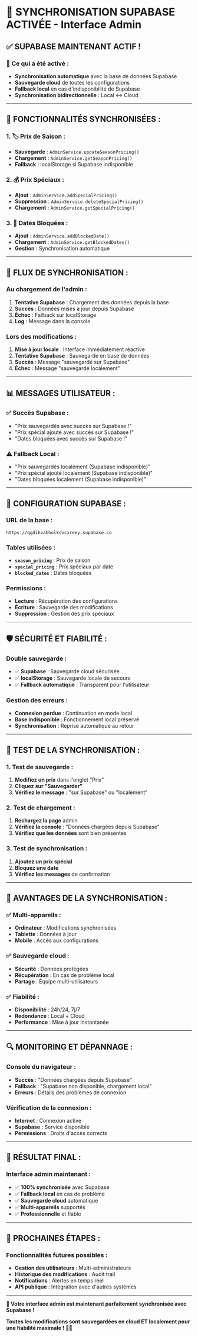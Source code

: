 # 🔄 SYNCHRONISATION SUPABASE ACTIVÉE - Interface Admin

## ✅ **SUPABASE MAINTENANT ACTIF !**

### **🎯 Ce qui a été activé :**
- **Synchronisation automatique** avec la base de données Supabase
- **Sauvegarde cloud** de toutes les configurations
- **Fallback local** en cas d'indisponibilité de Supabase
- **Synchronisation bidirectionnelle** : Local ↔ Cloud

---

## 🚀 **FONCTIONNALITÉS SYNCHRONISÉES :**

### **1. 🏷️ Prix de Saison :**
- **Sauvegarde** : `AdminService.updateSeasonPricing()`
- **Chargement** : `AdminService.getSeasonPricing()`
- **Fallback** : localStorage si Supabase indisponible

### **2. 💰 Prix Spéciaux :**
- **Ajout** : `AdminService.addSpecialPricing()`
- **Suppression** : `AdminService.deleteSpecialPricing()`
- **Chargement** : `AdminService.getSpecialPricing()`

### **3. 📅 Dates Bloquées :**
- **Ajout** : `AdminService.addBlockedDate()`
- **Chargement** : `AdminService.getBlockedDates()`
- **Gestion** : Synchronisation automatique

---

## 🔄 **FLUX DE SYNCHRONISATION :**

### **Au chargement de l'admin :**
1. **Tentative Supabase** : Chargement des données depuis la base
2. **Succès** : Données mises à jour depuis Supabase
3. **Échec** : Fallback sur localStorage
4. **Log** : Message dans la console

### **Lors des modifications :**
1. **Mise à jour locale** : Interface immédiatement réactive
2. **Tentative Supabase** : Sauvegarde en base de données
3. **Succès** : Message "sauvegardé sur Supabase"
4. **Échec** : Message "sauvegardé localement"

---

## 📊 **MESSAGES UTILISATEUR :**

### **✅ Succès Supabase :**
- "Prix sauvegardés avec succès sur Supabase !"
- "Prix spécial ajouté avec succès sur Supabase !"
- "Dates bloquées avec succès sur Supabase !"

### **⚠️ Fallback Local :**
- "Prix sauvegardés localement (Supabase indisponible)"
- "Prix spécial ajouté localement (Supabase indisponible)"
- "Dates bloquées localement (Supabase indisponible)"

---

## 🔧 **CONFIGURATION SUPABASE :**

### **URL de la base :**
```
https://qgdihvabholkdvcxreey.supabase.co
```

### **Tables utilisées :**
- **`season_pricing`** : Prix de saison
- **`special_pricing`** : Prix spéciaux par date
- **`blocked_dates`** : Dates bloquées

### **Permissions :**
- **Lecture** : Récupération des configurations
- **Écriture** : Sauvegarde des modifications
- **Suppression** : Gestion des prix spéciaux

---

## 🛡️ **SÉCURITÉ ET FIABILITÉ :**

### **Double sauvegarde :**
- ✅ **Supabase** : Sauvegarde cloud sécurisée
- ✅ **localStorage** : Sauvegarde locale de secours
- ✅ **Fallback automatique** : Transparent pour l'utilisateur

### **Gestion des erreurs :**
- **Connexion perdue** : Continuation en mode local
- **Base indisponible** : Fonctionnement local préservé
- **Synchronisation** : Reprise automatique au retour

---

## 🧪 **TEST DE LA SYNCHRONISATION :**

### **1. Test de sauvegarde :**
1. **Modifiez un prix** dans l'onglet "Prix"
2. **Cliquez sur "Sauvegarder"**
3. **Vérifiez le message** : "sur Supabase" ou "localement"

### **2. Test de chargement :**
1. **Rechargez la page** admin
2. **Vérifiez la console** : "Données chargées depuis Supabase"
3. **Vérifiez que les données** sont bien présentes

### **3. Test de synchronisation :**
1. **Ajoutez un prix spécial**
2. **Bloquez une date**
3. **Vérifiez les messages** de confirmation

---

## 📱 **AVANTAGES DE LA SYNCHRONISATION :**

### **✅ Multi-appareils :**
- **Ordinateur** : Modifications synchronisées
- **Tablette** : Données à jour
- **Mobile** : Accès aux configurations

### **✅ Sauvegarde cloud :**
- **Sécurité** : Données protégées
- **Récupération** : En cas de problème local
- **Partage** : Équipe multi-utilisateurs

### **✅ Fiabilité :**
- **Disponibilité** : 24h/24, 7j/7
- **Redondance** : Local + Cloud
- **Performance** : Mise à jour instantanée

---

## 🔍 **MONITORING ET DÉPANNAGE :**

### **Console du navigateur :**
- **Succès** : "Données chargées depuis Supabase"
- **Fallback** : "Supabase non disponible, chargement local"
- **Erreurs** : Détails des problèmes de connexion

### **Vérification de la connexion :**
- **Internet** : Connexion active
- **Supabase** : Service disponible
- **Permissions** : Droits d'accès corrects

---

## 🎉 **RÉSULTAT FINAL :**

### **Interface admin maintenant :**
- ✅ **100% synchronisée** avec Supabase
- ✅ **Fallback local** en cas de problème
- ✅ **Sauvegarde cloud** automatique
- ✅ **Multi-appareils** supportés
- ✅ **Professionnelle** et fiable

---

## 🚀 **PROCHAINES ÉTAPES :**

### **Fonctionnalités futures possibles :**
- **Gestion des utilisateurs** : Multi-administrateurs
- **Historique des modifications** : Audit trail
- **Notifications** : Alertes en temps réel
- **API publique** : Intégration avec d'autres systèmes

---

**🎯 Votre interface admin est maintenant parfaitement synchronisée avec Supabase !**

**Toutes les modifications sont sauvegardées en cloud ET localement pour une fiabilité maximale !** 🚀✨
